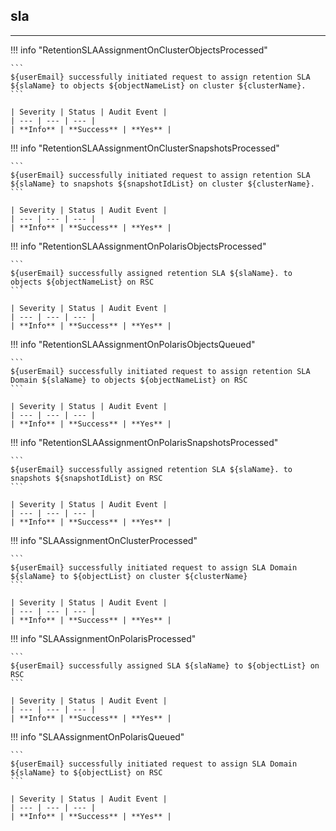 ## sla
---

!!! info "RetentionSLAAssignmentOnClusterObjectsProcessed"

    ```
    ${userEmail} successfully initiated request to assign retention SLA ${slaName} to objects ${objectNameList} on cluster ${clusterName}.
    ```

    | Severity | Status | Audit Event |
    | --- | --- | --- |
    | **Info** | **Success** | **Yes** |

!!! info "RetentionSLAAssignmentOnClusterSnapshotsProcessed"

    ```
    ${userEmail} successfully initiated request to assign retention SLA ${slaName} to snapshots ${snapshotIdList} on cluster ${clusterName}.
    ```

    | Severity | Status | Audit Event |
    | --- | --- | --- |
    | **Info** | **Success** | **Yes** |

!!! info "RetentionSLAAssignmentOnPolarisObjectsProcessed"

    ```
    ${userEmail} successfully assigned retention SLA ${slaName}. to objects ${objectNameList} on RSC
    ```

    | Severity | Status | Audit Event |
    | --- | --- | --- |
    | **Info** | **Success** | **Yes** |

!!! info "RetentionSLAAssignmentOnPolarisObjectsQueued"

    ```
    ${userEmail} successfully initiated request to assign retention SLA Domain ${slaName} to objects ${objectNameList} on RSC
    ```

    | Severity | Status | Audit Event |
    | --- | --- | --- |
    | **Info** | **Success** | **Yes** |

!!! info "RetentionSLAAssignmentOnPolarisSnapshotsProcessed"

    ```
    ${userEmail} successfully assigned retention SLA ${slaName}. to snapshots ${snapshotIdList} on RSC
    ```

    | Severity | Status | Audit Event |
    | --- | --- | --- |
    | **Info** | **Success** | **Yes** |

!!! info "SLAAssignmentOnClusterProcessed"

    ```
    ${userEmail} successfully initiated request to assign SLA Domain ${slaName} to ${objectList} on cluster ${clusterName}
    ```

    | Severity | Status | Audit Event |
    | --- | --- | --- |
    | **Info** | **Success** | **Yes** |

!!! info "SLAAssignmentOnPolarisProcessed"

    ```
    ${userEmail} successfully assigned SLA ${slaName} to ${objectList} on RSC
    ```

    | Severity | Status | Audit Event |
    | --- | --- | --- |
    | **Info** | **Success** | **Yes** |

!!! info "SLAAssignmentOnPolarisQueued"

    ```
    ${userEmail} successfully initiated request to assign SLA Domain  ${slaName} to ${objectList} on RSC
    ```

    | Severity | Status | Audit Event |
    | --- | --- | --- |
    | **Info** | **Success** | **Yes** |
